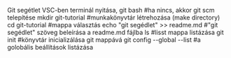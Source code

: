 Git segétlet
VSC-ben terminál nyitása, git bash #ha nincs, akkor git scm telepítése
mkdir git-tutorial #munkakönyvtár létrehozása (make directory)
cd git-tutorial #mappa választás
echo "git segédlet" >> readme.md #"git segédlet"
szöveg beleírása a readme.md fájlba
ls #lisst mappa listázása
git init #könyvtár inicializálása git mappává
git config --global --list #a golobális beállítások listázása
